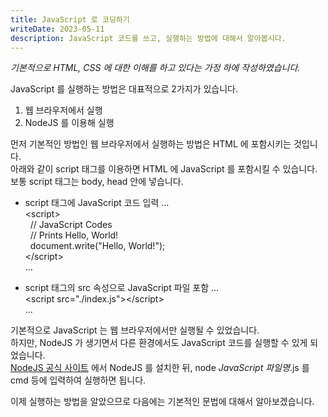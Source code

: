 ```yaml
---
title: JavaScript 로 코딩하기
writeDate: 2023-05-11
description: JavaScript 코드를 쓰고, 실행하는 방법에 대해서 알아봅시다.
---
```


_기본적으로 HTML, CSS 에 대한 이해를 하고 있다는 가정 하에 작성하였습니다._

JavaScript 를 실행하는 방법은 대표적으로 2가지가 있습니다.

1. 웹 브라우저에서 실행
2. NodeJS 를 이용해 실행

먼저 기본적인 방법인 웹 브라우저에서 실행하는 방법은 HTML 에 포함시키는 것입니다.  
아래와 같이 script 태그를 이용하면 HTML 에 JavaScript 를 포함시킬 수 있습니다.  
보통 script 태그는 body, head 안에 넣습니다.

- script 태그에 JavaScript 코드 입력
  <Cb>
  ...<br />
  &lt;script&gt;<br />
  &nbsp;&nbsp;// JavaScript Codes<br />
  &nbsp;&nbsp;// Prints Hello, World!<br />
  &nbsp;&nbsp;document.write("Hello, World!");<br />
  &lt;/script&gt;<br />
  ...<br />
  </Cb>

- script 태그의 src 속성으로 JavaScript 파일 포함
  <Cb>
  ...<br />
  &lt;script src="./index.js"&gt;&lt;/script&gt;<br />
  ...<br />
  </Cb>

기본적으로 JavaScript 는 웹 브라우저에서만 실행될 수 있었습니다.  
하지만, NodeJS 가 생기면서 다른 환경에서도 JavaScript 코드를 실행할 수 있게 되었습니다.  
[NodeJS 공식 사이트](https://nodejs.org/ko) 에서 NodeJS 를 설치한 뒤, <Cbs>node _JavaScript 파일명_.js</Cbs> 를 cmd 등에 입력하여 실행하면 됩니다.

이제 실행하는 방법을 알았으므로 다음에는 기본적인 문법에 대해서 알아보겠습니다.
